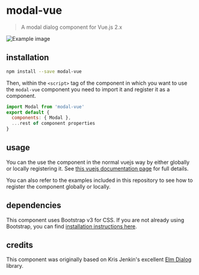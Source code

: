 # modal-vue

> A modal dialog component for Vue.js 2.x

![Example image](http://cfshare.s3-eu-west-1.amazonaws.com/2017-02-15_16-19-04.png)

## installation

``` bash
npm install --save modal-vue
```

Then, within the `<script>` tag of the component in which you want to use the `modal-vue` component you need to import it and register it as a component.

``` js
import Modal from 'modal-vue'
export default {
  components: { Modal },
  ...rest of component properties
}
```

## usage

You can the use the component in the normal vuejs way by either globally or locally registering it. See [this vuejs documentation page](https://vuejs.org/v2/guide/components.html) for full details.

You can also refer to the examples included in this repository to see how to register the component globally or locally.

## dependencies

This component uses Bootstrap v3 for CSS. If you are not already using Bootstrap, you can find [installation instructions here](http://getbootstrap.com/getting-started/).

## credits

This component was originally based on Kris Jenkin's excellent [Elm Dialog](https://github.com/krisajenkins/elm-dialog) library.